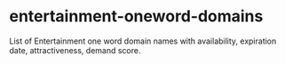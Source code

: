# entertainment-oneword-domains
List of Entertainment one word domain names with availability, expiration date, attractiveness, demand score.
